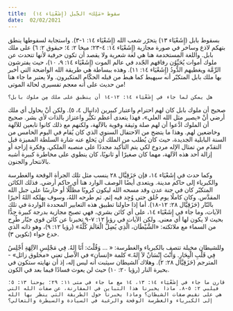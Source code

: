 ```yaml
---
title:  سقوط «مَلِك» الجَّبل (إِشَعْيَاء ١٤)
date:  02/02/2021
---
```


بسقوط بابل (إِشَعْيَاء ١٣) يتحرّر شعب الله (إِشَعْيَاء ١٤: ١-٣). واستجابة لسقوطها ينطق بتهكم لاذع وساخر في صورة مجازية (إِشَعْيَاء ١٤: ٤-٢٣؛ ميخا ٢: ٤؛ حبقوق ٢: ٦) على ملك بابل. واللغة المستخدمة هنا هي لغة شعرية ولا يقصد أن تكون حرفية لأنها تتحدث عن ملوك أموات يُحَيِّوُن رفاقهم الجّدد في عالم الموت (إِشَعْيَاء ١٤: ٩، ١٠)، حيث يفترشون الرِّمَّة ويغطيهم الدُّودُ (إِشَعْيَاء ١٤: ١١). وهذه ببساطة هي طريقة الله الواضحة التي أخبر بها ملك بابل المتكبّر أنه سيهبط كما هبط من قبله الحكّام المتكبرون. ولا يعتبر ما جاء هنا من حديث على أنه معجم تفسيري لحالة الموتى!

`هل يمكن لما جاء في إِشَعْيَاء ١٤: ١٢-١٤ أن ينطبق على ملك مِن ملوك بابل؟`

صحيح أن ملوك بابل كان لهم احترام واعتبار كبيرين (دانيال ٤، ٥). ولكن أنْ يحاول أي ملك أرضي أنْ «يصير مثل الله العلي»، فهذا يتعدى أعظم تكبُّر واعتزاز بالذات لأي بشر. صحيح أن الملوك ادَّعوا أن لهم صلة وثيقة وقوية بالآلهة، ولكنهم مع ذلك كانوا تابعين للآلهة وخاضعين لهم. وهذا ما يتضح من الاحتفال السنوي الذي كان يُقام في اليوم الخامس من السنة البابلية الجديدة، حيث كان يُطلب من الملك أن يَخلع عنه شارة السلطة المميزة قبل التقدّم من تمثال الإله مردوخ لكي يتم التأكيد مجددًا على منصبه الملكي. وفكرة إزاحة أو إزالة أحد هذه الآلهة، مهما كان صغيرًا أو ثانويًا، كان ينطوي على مخاطرة كبيرة أشبه بالانتحار والجنون.

وكما حدث في إِشَعْيَاء ١٤، فإن حَزَقِيَّال ٢٨ ينسب مثل تلك الجرأة الوقحة والغطرسة والكبرياء إلى حاكم مدينة. ويتعدى أيضًا الوصف الوارد هنا أي حاكم أرضي. فذلك الكائن المتكبّر كان في جنة عدن وقد مسحه الله ليكون كروبًا مظلِّلًا أو حارسًا على جبل الله المقدَّس. وكان كاملًا يوم خُلق حتى وُجِد فيه إثم. ثم طرحه اللهُ، وسوف يهلكه اللهُ أخيرًا بالنّار (حَزَقِيَّال ٢٨: ١٢-١٨). أما إذا حاولنا تطبيق هذه التعابير المحددة الواردة في تلك الآيات، وما جاء في إِشَعْيَاء ١٤، على أي كائن بشري، فهي تصبح مجازية بدرجة كبيرة جِدًّا بحيث لا يكون لها أي معنى. ولكن الآيات في رؤيا ١٢: ٧-٩ تخبرنا عن كائن قوي جبّار طُرِح من السماء مع ملائكته: «الشَّيْطَان، الَّذِي يُضِلُّ الْعَالَمَ كُلَّهُ» (رؤيا ١٢: ٩)، وهو ذاته الذي خدع حواء (تكوين ٣).

وللشيطان مخيلة تتصف بالكبرياء والغطرسة: « ... وَقُلْتَ: أَنَا إِلهٌ. فِي مَجْلِسِ الآلِهَةِ أَجْلِسُ فِي قَلْبِ الْبِحَارِ. وَأَنْتَ إِنْسَانٌ لاَ إِلهٌ.» كلمة «إنسان» في الأصل تعني «مخلوق زائل» - المترجم (حَزَقِيَّال ٢٨: ٢). وهلاك الشيطان سيثبت أنه ليس إله، إذ أن نهايته ستكون في بحيرة النار (رؤيا ٢٠: ١٠) حيث لن يعوث فسادًا فيما بعد في الكون.

`قارن ما جاء في إِشَعْيَاء ١٤: ١٣، ١٤ مع ما جاء في متى ١١: ٢٩؛ يوحنا ١٣: ٥؛ فيلبي ٢: ٥-٨. ماذا يخبرنا هذا التباين في المقارنة، عن صفات الله التي هي على نقيض صفات الشيطان؟ وماذا يخبرنا حول الطريقة التي ينظر بها الله إلى الكبرياء والغطرسة الوقحة والرغبة في السيادة والسيطرة والتعالي؟`